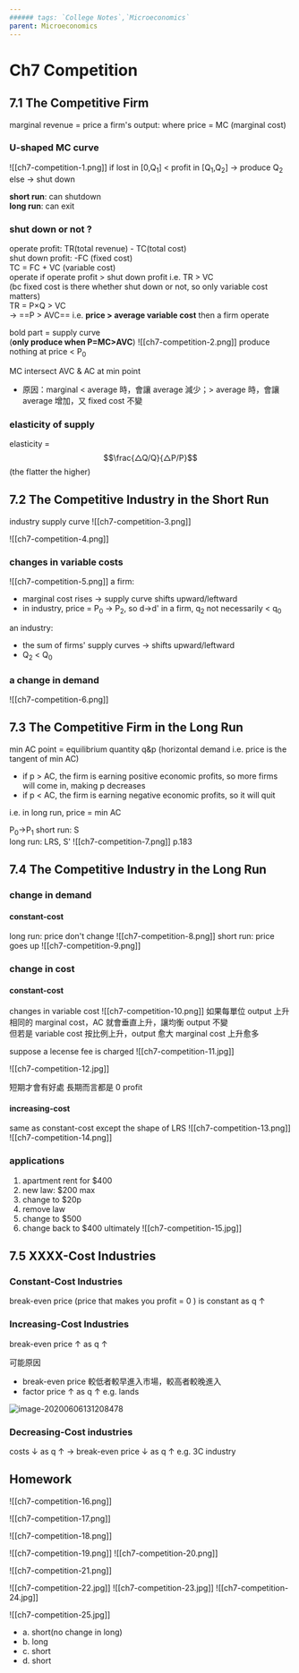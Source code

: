 ```yaml
---
###### tags: `College Notes`,`Microeconomics`
parent: Microeconomics
---
```

# Ch7 Competition

## 7.1 The Competitive Firm
marginal revenue = price
a firm's output: where price = MC (marginal cost)

### U-shaped MC curve

![[ch7-competition-1.png]]
if lost in [0,Q<sub>1</sub>] < profit in [Q<sub>1</sub>,Q<sub>2</sub>] → produce Q<sub>2</sub>  
else → shut down

**short run**: can shutdown  
**long run**: can exit

### shut down or not ?
operate profit: TR(total revenue) - TC(total cost)  
shut down profit: -FC (fixed cost)  
TC = FC + VC (variable cost)  
operate if operate profit > shut down profit i.e. TR > VC  
(bc fixed cost is there whether shut down or not, so only variable cost matters)  
TR = P×Q > VC  
→ ==P > AVC== i.e. **price > average variable cost** then a firm operate

bold part = supply curve  
(**only produce when P=MC>AVC**)
![[ch7-competition-2.png]]
produce nothing at price < P<sub>0</sub>

MC intersect AVC & AC at min point
- 原因：marginal < average 時，會讓 average 減少；> average 時，會讓 average 增加，又 fixed cost 不變

### elasticity of supply
<!-- elasticity = $$\frac{\frac{△Q}{Q}}{\frac{△P}{P}}$$ -->
elasticity = $$\frac{△Q/Q}{△P/P}$$
(the flatter the higher)
<!-- $$(1+3)/3$$
\\\[display\\\]
\[70/2\]
<!-- $x_{1,2} = \frac{-b \pm \sqrt{b^2-4ac}}{2b}.$
$$\frac{3}{4}$$ -->

## 7.2 The Competitive Industry in the Short Run

industry supply curve
![[ch7-competition-3.png]]

![[ch7-competition-4.png]]

### changes in variable costs
![[ch7-competition-5.png]]
a firm:  
- marginal cost rises → supply curve shifts upward/leftward
- in industry, price = P<sub>0</sub> → P<sub>2</sub>, so d→d' in a firm, q<sub>2</sub> not necessarily < q<sub>0</sub>  

an industry:  
- the sum of firms' supply curves → shifts upward/leftward  
- Q<sub>2</sub> < Q<sub>0</sub>

### a change in demand
![[ch7-competition-6.png]]

## 7.3 The Competitive Firm in the Long Run
min AC point = equilibrium quantity q&p (horizontal demand i.e. price is the tangent of min AC)
- if p > AC, the firm is earning positive economic profits, so more firms will come in, making p decreases
- if p < AC, the firm is earning negative economic profits, so it will quit

i.e. in long run, price = min AC

P<sub>0</sub>→P<sub>1</sub>
short run: S  
long run: LRS, S'
![[ch7-competition-7.png]]
p.183

## 7.4 The Competitive Industry in the Long Run

### change in demand 
#### constant-cost
long run: price don't change
![[ch7-competition-8.png]]
short run: price goes up
![[ch7-competition-9.png]]

### change in cost
#### constant-cost
changes in variable cost
![[ch7-competition-10.png]]
如果每單位 output 上升相同的 marginal cost，AC 就會垂直上升，讓均衡 output 不變  
但若是 variable cost 按比例上升，output 愈大 marginal cost 上升愈多

suppose a lecense fee is charged
![[ch7-competition-11.jpg]]

![[ch7-competition-12.jpg]]

短期才會有好處
長期而言都是 0 profit

#### increasing-cost
same as constant-cost except the shape of LRS
![[ch7-competition-13.png]]
![[ch7-competition-14.png]]

### applications
1. apartment rent for $400
2. new law: $200 max
3. change to $20p
4. remove law
5. change to $500
6. change back to $400 ultimately
![[ch7-competition-15.jpg]]

## 7.5 XXXX-Cost Industries

### Constant-Cost Industries

break-even price (price that makes you profit = 0 ) is constant as q ↑

### Increasing-Cost Industries

break-even price ↑ as q ↑

可能原因

- break-even price 較低者較早進入市場，較高者較晚進入
- factor price ↑ as q ↑ e.g. lands

![image-20200606131208478](https://i.loli.net/2020/06/06/lVpRd8n7ZFKahUw.png)

### Decreasing-Cost industries

costs ↓ as q ↑ → break-even price ↓ as q ↑ e.g. 3C industry

## Homework

![[ch7-competition-16.png]]

![[ch7-competition-17.png]]

![[ch7-competition-18.png]]

![[ch7-competition-19.png]]
![[ch7-competition-20.png]]

![[ch7-competition-21.png]]

![[ch7-competition-22.jpg]]
![[ch7-competition-23.jpg]]
![[ch7-competition-24.jpg]]

![[ch7-competition-25.jpg]]
- a. short(no change in long)
- b. long  
- c. short  
- d. short